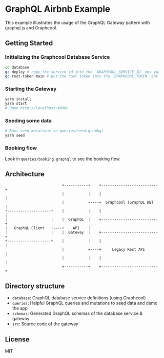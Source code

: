 # GraphQL Airbnb Example

This example illustrates the usage of the GraphQL Gateway pattern with graphql.js and Graphcool.

## Getting Started

### Initializing the Graphcool Database Service

```sh
cd database
gc deploy # copy the service id into the `GRAPHCOOL_SERVICE_ID` env var in .envrc
gc root-token main # put the root token into the `GRAPHCOOL_TOKEN` env var in .envrc
```

### Starting the Gateway

```sh
yarn install
yarn start
# Open http://localhost:4000/
```

### Seeding some data

```sh
# Runs seed mutations in queries/seed.graphql
yarn seed
```

### Booking flow
Look in `queries/booking.graphql` to see the booking flow.

## Architecture

```
                          +-----------+    +--------------------------+
                          |           |    |                          |
                          |           +----+  Graphcool (GraphQL DB)  |
+--------------------+    |           |    |                          |
|                    |    |  GraphQL  |    +--------------------------+
|   GraphQL Client   +----+    API    |
|                    |    |  Gateway  |    +--------------------------+
+--------------------+    |           |    |                          |
                          |           +----+     Legacy Rest API      |
                          |           |    |                          |
                          +-----------+    +--------------------------+
```

## Directory structure

* `database`: GraphQL database service definitions (using Graphcool)
* `queries`: Helpful GraphQL queries and mutations to seed data and demo the app
* `schemas`: Generated GraphQL schemas of the database service & gateway
* `src`: Source code of the gateway

## License
MIT
